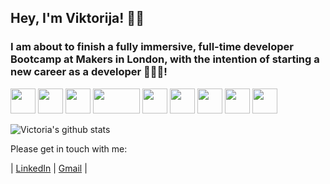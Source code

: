 ## Hey, I'm Viktorija! 👋🏼 

### I am about to finish a fully immersive, full-time developer Bootcamp at Makers in London, with the intention of starting a new career as a developer 👩🏻‍💻!

<img src="https://i.ibb.co/DWFBCt5/git.png" width="40" height="40"> <img src="https://i.imgur.com/QJYna1V.png" width="40" height="40">   <img src="https://i.ibb.co/DQHgqnC/ruby.png" width="40" height="40">     <img src="https://i.ibb.co/3vsLb9v/java.png" width="75" height="40">   <img src="https://i.ibb.co/KrTJv5b/node.png" width="40" height="40">   <img src="https://i.ibb.co/Q6sSHwX/sql.jpg" width="40 height=40">    <img src="https://i.ibb.co/dPPNnqf/ruby-rails.png" width="40" height="40">    <img src="https://i.ibb.co/rf9xYj5/swift.png" width="40" height="40">  <img src="https://i.ibb.co/H2551PP/postgresq.png" widht="40" height="40"> 

![Victoria's github stats](https://github-readme-stats.vercel.app/api?username=vikjusko&hide=stars&show_icons=true&theme=dark)

Please get in touch with me:

| [LinkedIn](linkedin.com/in/viktorijajusko) | [Gmail](vikjusko@gmail.com) | 
